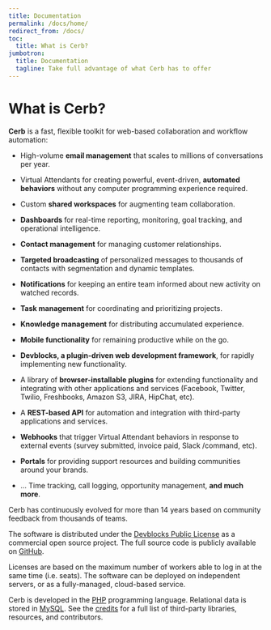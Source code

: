 ```yaml
---
title: Documentation
permalink: /docs/home/
redirect_from: /docs/
toc:
  title: What is Cerb?
jumbotron:
  title: Documentation
  tagline: Take full advantage of what Cerb has to offer
---
```


# What is Cerb?

__Cerb__ is a fast, flexible toolkit for web-based collaboration and workflow automation:

* High-volume __email management__ that scales to millions of conversations per year.

* Virtual Attendants for creating powerful, event-driven, __automated behaviors__ without any computer programming experience required.

* Custom __shared workspaces__ for augmenting team collaboration.

* __Dashboards__ for real-time reporting, monitoring, goal tracking, and operational intelligence.

* __Contact management__ for managing customer relationships.

* __Targeted broadcasting__ of personalized messages to thousands of contacts with segmentation and dynamic templates.

* __Notifications__ for keeping an entire team informed about new activity on watched records.

* __Task management__ for coordinating and prioritizing projects.

* __Knowledge management__ for distributing accumulated experience.

* __Mobile functionality__ for remaining productive while on the go.

* __Devblocks, a plugin-driven web development framework__, for rapidly implementing new functionality.

* A library of __browser-installable plugins__ for extending functionality and integrating with other applications and services (Facebook, Twitter, Twilio, Freshbooks, Amazon S3, JIRA, HipChat, etc).

* A __REST-based API__ for automation and integration with third-party applications and services.

* __Webhooks__ that trigger Virtual Attendant behaviors in response to external events (survey submitted, invoice paid, Slack /command, etc).

* __Portals__ for providing support resources and building communities around your brands.

* ... Time tracking, call logging, opportunity management, __and much more__.

Cerb has continuously evolved for more than 14 years based on community feedback from thousands of teams.

The software is distributed under the [Devblocks Public License](/license) as a commercial open source project. The full source code is publicly available on [GitHub](https://github.com/wgm/cerb).

Licenses are based on the maximum number of workers able to log in at the same time (i.e. seats). The software can be deployed on independent servers, or as a fully-managed, cloud-based service.

Cerb is developed in the [PHP](http://php.net) programming language. Relational data is stored in [MySQL](http://mysql.com). See the [credits](/credits) for a full list of third-party libraries, resources, and contributors.
